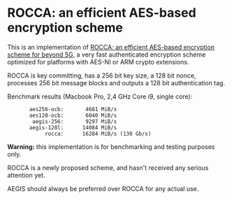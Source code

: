 # ROCCA: an efficient AES-based encryption scheme

This is an implementation of [ROCCA: an efficient AES-based encryption scheme for beyond 5G](https://tosc.iacr.org/index.php/ToSC/article/view/8904), a very fast authenticated encryption scheme optimized for platforms with AES-NI or ARM crypto extensions.

ROCCA is key committing, has a 256 bit key size, a 128 bit nonce, processes 256 bit message blocks and outputs a 128 bit authentication tag.

Benchmark results (Macbook Pro, 2,4 GHz Core i9, single core):

```text
       aes256-ocb:       4681 MiB/s            
       aes128-ocb:       6040 MiB/s
        aegis-256:       9297 MiB/s
       aegis-128l:      14084 MiB/s
            rocca:      16284 MiB/s (130 Gb/s)
```

**Warning:** this implementation is for benchmarking and testing purposes only.

ROCCA is a newly proposed scheme, and hasn't received any serious attention yet.

AEGIS should always be preferred over ROCCA for any actual use.